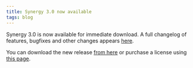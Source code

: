 ```yaml
---
title: Synergy 3.0 now available
tags: blog
---
```


Synergy 3.0 is now available for immediate download. A full changelog of features, bugfixes and other changes appears [here](http://typechecked.net/a/products/synergy-classic/history/).

You can download the new release [from here](http://typechecked.net/download.php?item=Synergy.dmg) or purchase a license using [this page](https://typechecked.net/a/products/synergy-classic/purchase/).
